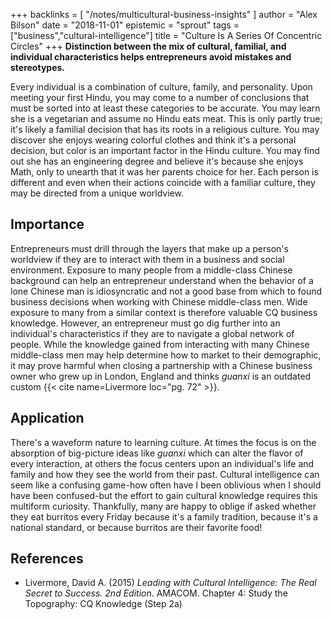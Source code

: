 +++
backlinks = [
  "/notes/multicultural-business-insights"
]
author = "Alex Bilson"
date = "2018-11-01"
epistemic = "sprout"
tags = ["business","cultural-intelligence"]
title = "Culture Is A Series Of Concentric Circles"
+++
**Distinction between the mix of cultural, familial, and individual characteristics helps entrepreneurs avoid mistakes and stereotypes.**

Every individual is a combination of culture, family, and personality.  Upon meeting your first Hindu, you may come to a number of conclusions that must be sorted into at least these categories to be accurate.  You may learn she is a vegetarian and assume no Hindu eats meat.  This is only partly true; it's likely a familial decision that has its roots in a religious culture.  You may discover she enjoys wearing colorful clothes and think it's a personal decision, but color is an important factor in the Hindu culture.  You may find out she has an engineering degree and believe it's because she enjoys Math, only to unearth that it was her parents choice for her.  Each person is different and even when their actions coincide with a familiar culture, they may be directed from a unique worldview.

## Importance

Entrepreneurs must drill through the layers that make up a person's worldview if they are to interact with them in a business and social environment.  Exposure to many people from a middle-class Chinese background can help an entrepreneur understand when the behavior of a lone Chinese man is idiosyncratic and not a good base from which to found business decisions when working with Chinese middle-class men.  Wide exposure to many from a similar context is therefore valuable CQ business knowledge.  However, an entrepreneur must go dig further into an individual's characteristics if they are to navigate a global network of people.  While the knowledge gained from interacting with many Chinese middle-class men may help determine how to market to their demographic, it may prove harmful when closing a partnership with a Chinese business owner who grew up in London, England and thinks _guanxi_ is an outdated custom {{< cite name=Livermore loc="pg. 72" >}}.

## Application

There's a waveform nature to learning culture.  At times the focus is on the absorption of big-picture ideas like _guanxi_ which can alter the flavor of every interaction, at others the focus centers upon an individual's life and family and how they see the world from their past.  Cultural intelligence can seem like a confusing game-how often have I been oblivious when I should have been confused-but the effort to gain cultural knowledge requires this multiform curiosity.  Thankfully, many are happy to oblige if asked whether they eat burritos every Friday because it's a family tradition, because it's a national standard, or because burritos are their favorite food!

## References

- Livermore, David A. (2015) _Leading with Cultural Intelligence: The Real Secret to Success. 2nd Edition_. AMACOM. Chapter 4: Study the Topography: CQ Knowledge (Step 2a)
